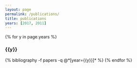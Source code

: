 ```yaml
---
layout: page
permalink: /publications/
title: publications
years: [2017, 2011]
---
```


{% for y in page.years %}
  <h3 class="year">{{y}}</h3>
  {% bibliography -f papers -q @*[year={{y}}]* %}
{% endfor %}
